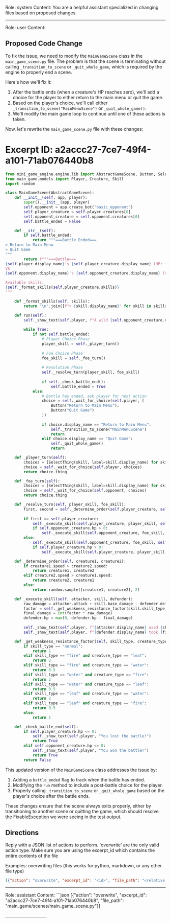 Role: system
Content: You are a helpful assistant specialized in changing files based on proposed changes.
__________________
Role: user
Content: 
## Proposed Code Change
To fix the issue, we need to modify the `MainGameScene` class in the `main_game_scene.py` file. The problem is that the scene is terminating without calling `_transition_to_scene` or `_quit_whole_game`, which is required by the engine to properly end a scene.

Here's how we'll fix it:

1. After the battle ends (when a creature's HP reaches zero), we'll add a choice for the player to either return to the main menu or quit the game.
2. Based on the player's choice, we'll call either `_transition_to_scene("MainMenuScene")` or `_quit_whole_game()`.
3. We'll modify the main game loop to continue until one of these actions is taken.

Now, let's rewrite the `main_game_scene.py` file with these changes:

# Excerpt ID: a2accc27-7ce7-49f4-a101-71ab076440b8
```python main_game/scenes/main_game_scene.py
from mini_game_engine.engine.lib import AbstractGameScene, Button, SelectThing
from main_game.models import Player, Creature, Skill
import random

class MainGameScene(AbstractGameScene):
    def __init__(self, app, player):
        super().__init__(app, player)
        self.opponent = app.create_bot("basic_opponent")
        self.player_creature = self.player.creatures[0]
        self.opponent_creature = self.opponent.creatures[0]
        self.battle_ended = False

    def __str__(self):
        if self.battle_ended:
            return """===Battle Ended===
> Return to Main Menu
> Quit Game
"""
        return f"""===Battle===
{self.player.display_name}'s {self.player_creature.display_name} (HP: {self.player_creature.hp}/{self.player_creature.max_hp})
VS
{self.opponent.display_name}'s {self.opponent_creature.display_name} (HP: {self.opponent_creature.hp}/{self.opponent_creature.max_hp})

Available skills:
{self._format_skills(self.player_creature.skills)}
"""

    def _format_skills(self, skills):
        return "\n".join([f"> {skill.display_name}" for skill in skills])

    def run(self):
        self._show_text(self.player, f"A wild {self.opponent_creature.display_name} appeared!")
        
        while True:
            if not self.battle_ended:
                # Player Choice Phase
                player_skill = self._player_turn()
                
                # Foe Choice Phase
                foe_skill = self._foe_turn()
                
                # Resolution Phase
                self._resolve_turn(player_skill, foe_skill)
                
                if self._check_battle_end():
                    self.battle_ended = True
            else:
                # Battle has ended, ask player for next action
                choice = self._wait_for_choice(self.player, [
                    Button("Return to Main Menu"),
                    Button("Quit Game")
                ])
                
                if choice.display_name == "Return to Main Menu":
                    self._transition_to_scene("MainMenuScene")
                    return
                elif choice.display_name == "Quit Game":
                    self._quit_whole_game()
                    return

    def _player_turn(self):
        choices = [SelectThing(skill, label=skill.display_name) for skill in self.player_creature.skills]
        choice = self._wait_for_choice(self.player, choices)
        return choice.thing

    def _foe_turn(self):
        choices = [SelectThing(skill, label=skill.display_name) for skill in self.opponent_creature.skills]
        choice = self._wait_for_choice(self.opponent, choices)
        return choice.thing

    def _resolve_turn(self, player_skill, foe_skill):
        first, second = self._determine_order(self.player_creature, self.opponent_creature)
        
        if first == self.player_creature:
            self._execute_skill(self.player_creature, player_skill, self.opponent_creature)
            if self.opponent_creature.hp > 0:
                self._execute_skill(self.opponent_creature, foe_skill, self.player_creature)
        else:
            self._execute_skill(self.opponent_creature, foe_skill, self.player_creature)
            if self.player_creature.hp > 0:
                self._execute_skill(self.player_creature, player_skill, self.opponent_creature)

    def _determine_order(self, creature1, creature2):
        if creature1.speed > creature2.speed:
            return creature1, creature2
        elif creature2.speed > creature1.speed:
            return creature2, creature1
        else:
            return random.sample([creature1, creature2], 2)

    def _execute_skill(self, attacker, skill, defender):
        raw_damage = attacker.attack + skill.base_damage - defender.defense
        factor = self._get_weakness_resistance_factor(skill.skill_type, defender.creature_type)
        final_damage = int(factor * raw_damage)
        defender.hp = max(0, defender.hp - final_damage)
        
        self._show_text(self.player, f"{attacker.display_name} used {skill.display_name}!")
        self._show_text(self.player, f"{defender.display_name} took {final_damage} damage!")

    def _get_weakness_resistance_factor(self, skill_type, creature_type):
        if skill_type == "normal":
            return 1
        elif skill_type == "fire" and creature_type == "leaf":
            return 2
        elif skill_type == "fire" and creature_type == "water":
            return 0.5
        elif skill_type == "water" and creature_type == "fire":
            return 2
        elif skill_type == "water" and creature_type == "leaf":
            return 0.5
        elif skill_type == "leaf" and creature_type == "water":
            return 2
        elif skill_type == "leaf" and creature_type == "fire":
            return 0.5
        else:
            return 1

    def _check_battle_end(self):
        if self.player_creature.hp <= 0:
            self._show_text(self.player, "You lost the battle!")
            return True
        elif self.opponent_creature.hp <= 0:
            self._show_text(self.player, "You won the battle!")
            return True
        return False
```

This updated version of the `MainGameScene` class addresses the issue by:

1. Adding a `battle_ended` flag to track when the battle has ended.
2. Modifying the `run` method to include a post-battle choice for the player.
3. Properly calling `_transition_to_scene` or `_quit_whole_game` based on the player's choice after the battle ends.

These changes ensure that the scene always exits properly, either by transitioning to another scene or quitting the game, which should resolve the FixableException we were seeing in the test output.

## Directions
Reply with a JSON list of actions to perform. 'overwrite' are the only valid action type. 
Make sure you are using the excerpt_id which contains the entire contents of the file

Examples:
overwriting files (this works for python, markdown, or any other file type)
```json output_example1
[{"action": "overwrite", "excerpt_id": "<id>", "file_path": "<relative file path>"}]
```

__________________
Role: assistant
Content: ```json
[{"action": "overwrite", "excerpt_id": "a2accc27-7ce7-49f4-a101-71ab076440b8", "file_path": "main_game/scenes/main_game_scene.py"}]
```
__________________
